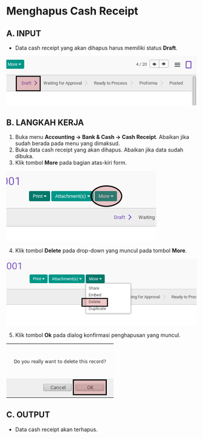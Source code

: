 # Menghapus Cash Receipt

## A. INPUT

* Data cash receipt yang akan dihapus harus memiliki status **Draft**.

![](../../img/cash-receipt/status-draft.png)

## B. LANGKAH KERJA

1. Buka menu **Accounting -> Bank & Cash -> Cash Receipt**. Abaikan jika sudah berada pada menu yang dimaksud.
2. Buka data cash receipt yang akan dihapus. Abaikan jika data sudah dibuka.
3. Klik tombol **More** pada bagian atas-kiri form.

![](../../img/cash-receipt/tombol-more.png)

4. Klik tombol **Delete** pada drop-down yang muncul pada tombol **More**.

![](../../img/cash-receipt/tombol-hapus-form.png)

5. Klik tombol **Ok** pada dialog konfirmasi penghapusan yang muncul.

![](../../img/cash-receipt/tombol-ok-hapus.png)

## C. OUTPUT

* Data cash receipt akan terhapus.

